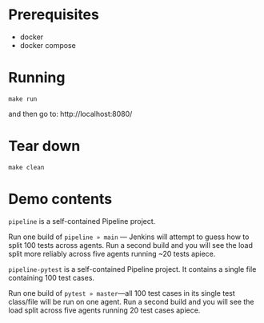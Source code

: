 # Prerequisites

* docker
* docker compose

# Running

    make run

and then go to: http://localhost:8080/

# Tear down

    make clean

# Demo contents

`pipeline` is a self-contained Pipeline project.

Run one build of `pipeline » main` — Jenkins will attempt to guess how to split 100 tests across agents.
Run a second build and you will see the load split more reliably across five agents running ~20 tests apiece.

`pipeline-pytest` is a self-contained Pipeline project. It contains a single file containing 100 test cases.

Run one build of `pytest » master`—all 100 test cases in its single test class/file will be run on one agent.
Run a second build and you will see the load split across five agents running 20 test cases apiece.
